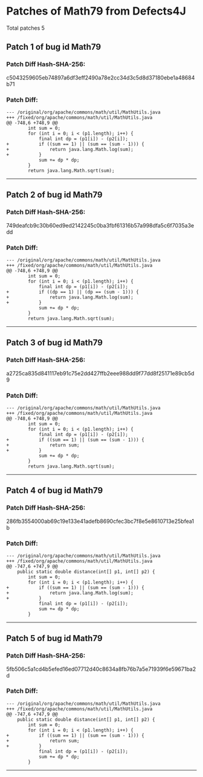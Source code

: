 
# Patches of Math79 from Defects4J 
Total patches 5
## Patch 1 of bug id Math79
### Patch Diff Hash-SHA-256:

c5043259605eb74897a6df3eff2490a78e2cc34d3c5d8d37180ebe1a48684b71

### Patch Diff:
```
--- /original/org/apache/commons/math/util/MathUtils.java	
+++ /fixed/org/apache/commons/math/util/MathUtils.java	
@@ -748,6 +748,9 @@
 		int sum = 0;
 		for (int i = 0; i < (p1.length); i++) {
 			final int dp = (p1[i]) - (p2[i]);
+			if ((sum == 1) || (sum == (sum - 1))) {
+				return java.lang.Math.log(sum);
+			}
 			sum += dp * dp;
 		}
 		return java.lang.Math.sqrt(sum);
```


---
## Patch 2 of bug id Math79
### Patch Diff Hash-SHA-256:

749deafcb9c30b60ed9ed2142245c0ba3fbf61316b57a998dfa5c6f7035a3edd

### Patch Diff:
```
--- /original/org/apache/commons/math/util/MathUtils.java	
+++ /fixed/org/apache/commons/math/util/MathUtils.java	
@@ -748,6 +748,9 @@
 		int sum = 0;
 		for (int i = 0; i < (p1.length); i++) {
 			final int dp = (p1[i]) - (p2[i]);
+			if ((dp == 1) || (dp == (sum - 1))) {
+				return java.lang.Math.log(sum);
+			}
 			sum += dp * dp;
 		}
 		return java.lang.Math.sqrt(sum);
```


---
## Patch 3 of bug id Math79
### Patch Diff Hash-SHA-256:

a2725ca835d841117eb91c75e2dd427ffb2eee988dd9f77dd8f25171e89cb5d9

### Patch Diff:
```
--- /original/org/apache/commons/math/util/MathUtils.java	
+++ /fixed/org/apache/commons/math/util/MathUtils.java	
@@ -748,6 +748,9 @@
 		int sum = 0;
 		for (int i = 0; i < (p1.length); i++) {
 			final int dp = (p1[i]) - (p2[i]);
+			if ((sum == 1) || (sum == (sum - 1))) {
+				return sum;
+			}
 			sum += dp * dp;
 		}
 		return java.lang.Math.sqrt(sum);
```


---
## Patch 4 of bug id Math79
### Patch Diff Hash-SHA-256:

286fb3554000ab69c19e133e41adefb8690cfec3bc7f8e5e8610713e25bfea1b

### Patch Diff:
```
--- /original/org/apache/commons/math/util/MathUtils.java	
+++ /fixed/org/apache/commons/math/util/MathUtils.java	
@@ -747,6 +747,9 @@
 	public static double distance(int[] p1, int[] p2) {
 		int sum = 0;
 		for (int i = 0; i < (p1.length); i++) {
+			if ((sum == 1) || (sum == (sum - 1))) {
+				return java.lang.Math.log(sum);
+			}
 			final int dp = (p1[i]) - (p2[i]);
 			sum += dp * dp;
 		}
```


---
## Patch 5 of bug id Math79
### Patch Diff Hash-SHA-256:

5fb506c5a1cd4b5efed16ed07712d40c8634a8fb76b7a5e71939f6e59671ba2d

### Patch Diff:
```
--- /original/org/apache/commons/math/util/MathUtils.java	
+++ /fixed/org/apache/commons/math/util/MathUtils.java	
@@ -747,6 +747,9 @@
 	public static double distance(int[] p1, int[] p2) {
 		int sum = 0;
 		for (int i = 0; i < (p1.length); i++) {
+			if ((sum == 1) || (sum == (sum - 1))) {
+				return sum;
+			}
 			final int dp = (p1[i]) - (p2[i]);
 			sum += dp * dp;
 		}
```


---